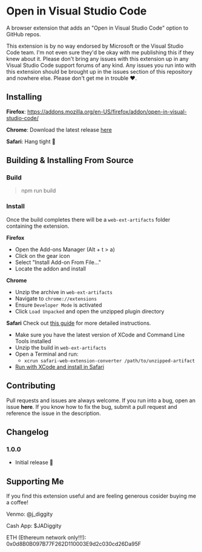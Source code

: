 # Open in Visual Studio Code

A browser extension that adds an "Open in Visual Studio Code" option to GitHub repos.

This extension is by no way endorsed by Microsoft or the Visual Studio Code team. I'm not even sure they'd be okay with me publishing this if they knew about it. Please don't bring any issues with this extension up in any Visual Studio Code support forums of any kind. Any issues you run into with this extension should be brought up in the issues section of this repository and nowhere else. Please don't get me in trouble ❤️.

## Installing

**Firefox**: https://addons.mozilla.org/en-US/firefox/addon/open-in-visual-studio-code/

**Chrome**: Download the latest release [here](https://github.com/TheNightmanCodeth/open-in-code/releases/latest)

**Safari**: Hang tight 🫡

## Building & Installing From Source

### Build
> npm run build

### Install
Once the build completes there will be a `web-ext-artifacts` folder containing the extension.

**Firefox**
- Open the Add-ons Manager (Alt + t > a)
- Click on the gear icon
- Select "Install Add-on From File..."
- Locate the addon and install 

**Chrome**
- Unzip the archive in `web-ext-artifacts`
- Navigate to `chrome://extensions`
- Ensure `Developer Mode` is activated
- Click `Load Unpacked` and open the unzipped plugin directory

**Safari**
Check out [this guide](https://developer.apple.com/documentation/safariservices/safari_web_extensions/converting_a_web_extension_for_safari) for more detailed instructions.
- Make sure you have the latest version of XCode and Command Line Tools installed
- Unzip the build in `web-ext-artifacts`
- Open a Terminal and run:
    - `xcrun safari-web-extension-converter /path/to/unzipped-artifact`
- [Run with XCode and install in Safari](https://developer.apple.com/documentation/safariservices/safari_web_extensions/running_your_safari_web_extension)

## Contributing

Pull requests and issues are always welcome. If you run into a bug, open an issue **here**. If you know how to fix the bug, submit a pull request and reference the issue in the description.

## Changelog

### 1.0.0
- Initial release 🎉

## Supporting Me

If you find this extension useful and are feeling generous cosider buying me a coffee!

Venmo: @j_diggity

Cash App: $JADiggity

ETH (Ethereum network only!!!): 0x0d8B0B097B77F262D110003E9d2c030cd26Da95F
